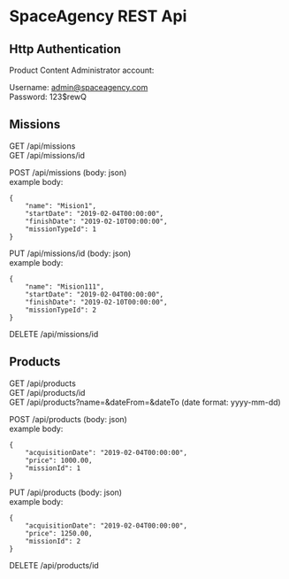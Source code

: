 # SpaceAgency REST Api


## Http Authentication ## 

Product Content Administrator account:
 
Username: admin@spaceagency.com <br />
Password: 123$rewQ


## Missions ##

GET /api/missions <br />
GET /api/missions/id <br />

POST /api/missions (body: json) <br />
example body:
```
{
    "name": "Mision1",
    "startDate": "2019-02-04T00:00:00",
    "finishDate": "2019-02-10T00:00:00",
    "missionTypeId": 1
}
```

PUT /api/missions/id (body: json) <br />
example body:
```
{
    "name": "Mision111",
    "startDate": "2019-02-04T00:00:00",
    "finishDate": "2019-02-10T00:00:00",
    "missionTypeId": 2
}
```

DELETE /api/missions/id <br />


## Products ##

GET /api/products <br />
GET /api/products/id <br />
GET /api/products?name=<mision name>&dateFrom=<date>&dateTo<date> (date format: yyyy-mm-dd) <br />

POST /api/products (body: json) <br />
example body:
```
{
    "acquisitionDate": "2019-02-04T00:00:00",
    "price": 1000.00,    
    "missionId": 1
}
```

PUT /api/products (body: json) <br />
example body:
```
{
    "acquisitionDate": "2019-02-04T00:00:00",
    "price": 1250.00,    
    "missionId": 2
}
```

DELETE /api/products/id <br />
